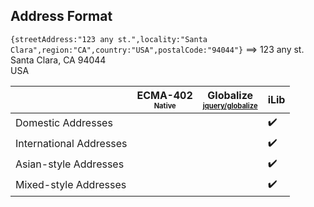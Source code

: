 ## Address Format

`{streetAddress:"123 any st.",locality:"Santa Clara",region:"CA",country:"USA",postalCode:"94044"}` ⟹ 123 any st.<br>Santa Clara, CA 94044<br>USA

| | ECMA-402<br><sub><sup>Native</sup></sub> | Globalize<br><sub><sup>[jquery/globalize][]</sup></sub> | iLib |
| --- | --- | --- | --- |
| Domestic Addresses | | | :heavy_check_mark: |
| International Addresses | | | :heavy_check_mark: |
| Asian-style Addresses | | | :heavy_check_mark: |
| Mixed-style Addresses | | | :heavy_check_mark: |

[jquery/globalize]: https://github.com/jquery/globalize/
